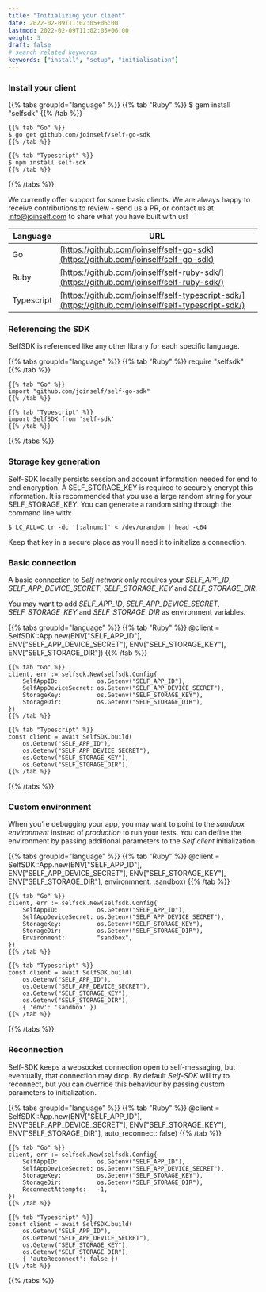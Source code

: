 ```yaml
---
title: "Initializing your client"
date: 2022-02-09T11:02:05+06:00
lastmod: 2022-02-09T11:02:05+06:00
weight: 3
draft: false
# search related keywords
keywords: ["install", "setup", "initialisation"]
---
```



### Install your client
{{% tabs groupId="language" %}}
    {{% tab "Ruby" %}}
    $ gem install "selfsdk"
    {{% /tab %}}

    {{% tab "Go" %}}
    $ go get github.com/joinself/self-go-sdk
    {{% /tab %}}

    {{% tab "Typescript" %}}
    $ npm install self-sdk
    {{% /tab %}}
{{% /tabs %}}

We currently offer support for some basic clients. We are always happy to receive contributions to review - send us a PR, or contact us at info@joinself.com to share what you have built with us!

Language | URL
--------- | -----------
Go | [https://github.com/joinself/self-go-sdk](https://github.com/joinself/self-go-sdk)
Ruby | [https://github.com/joinself/self-ruby-sdk/](https://github.com/joinself/self-ruby-sdk/)
Typescript | [https://github.com/joinself/self-typescript-sdk/](https://github.com/joinself/self-typescript-sdk/)


### Referencing the SDK

SelfSDK is referenced like any other library for each specific language.

{{% tabs groupId="language" %}}
    {{% tab "Ruby" %}}
    require "selfsdk"
    {{% /tab %}}

    {{% tab "Go" %}}
    import "github.com/joinself/self-go-sdk"
    {{% /tab %}}

    {{% tab "Typescript" %}}
    import SelfSDK from 'self-sdk'
    {{% /tab %}}
{{% /tabs %}}



### Storage key generation

Self-SDK locally persists session and account information needed for end to end encryption. A SELF_STORAGE_KEY is required to securely encrypt this information.
It is recommended that you use a large random string for your SELF_STORAGE_KEY. You can generate a random string through the command line with:

`$ LC_ALL=C tr -dc '[:alnum:]' < /dev/urandom | head -c64`

Keep that key in a secure place as you’ll need it to initialize a connection.


### Basic connection

A basic connection to _Self network_ only requires your _SELF_APP_ID_, _SELF_APP_DEVICE_SECRET_, _SELF_STORAGE_KEY_ and _SELF_STORAGE_DIR_.

You may want to add _SELF_APP_ID_, _SELF_APP_DEVICE_SECRET_, _SELF_STORAGE_KEY_ and _SELF_STORAGE_DIR_ as environment variables.

{{% tabs groupId="language" %}}
    {{% tab "Ruby" %}}
    @client = SelfSDK::App.new(ENV["SELF_APP_ID"], 
                               ENV["SELF_APP_DEVICE_SECRET"], 
                               ENV["SELF_STORAGE_KEY"], 
                               ENV["SELF_STORAGE_DIR"])
    {{% /tab %}}

    {{% tab "Go" %}}
    client, err := selfsdk.New(selfsdk.Config{
        SelfAppID:           os.Getenv("SELF_APP_ID"),
        SelfAppDeviceSecret: os.Getenv("SELF_APP_DEVICE_SECRET"),
        StorageKey:          os.Getenv("SELF_STORAGE_KEY"),
        StorageDir:          os.Getenv("SELF_STORAGE_DIR"),
    })
    {{% /tab %}}

    {{% tab "Typescript" %}}
    const client = await SelfSDK.build( 
        os.Getenv("SELF_APP_ID"),
        os.Getenv("SELF_APP_DEVICE_SECRET"),
        os.Getenv("SELF_STORAGE_KEY"),
        os.Getenv("SELF_STORAGE_DIR"),
    {{% /tab %}}
{{% /tabs %}}



### Custom environment

When you’re debugging your app, you may want to point to the _sandbox environment_ instead of _production_ to run your tests. You can define the environment by passing additional parameters to the _Self client_ initialization.

{{% tabs groupId="language" %}}
    {{% tab "Ruby" %}}
    @client = SelfSDK::App.new(ENV["SELF_APP_ID"], 
                               ENV["SELF_APP_DEVICE_SECRET"], 
                               ENV["SELF_STORAGE_KEY"], 
                               ENV["SELF_STORAGE_DIR"],
                               environmnent: :sandbox)
    {{% /tab %}}

    {{% tab "Go" %}}
    client, err := selfsdk.New(selfsdk.Config{
        SelfAppID:           os.Getenv("SELF_APP_ID"),
        SelfAppDeviceSecret: os.Getenv("SELF_APP_DEVICE_SECRET"),
        StorageKey:          os.Getenv("SELF_STORAGE_KEY"),
        StorageDir:          os.Getenv("SELF_STORAGE_DIR"),
        Environment:	     "sandbox",
    })
    {{% /tab %}}

    {{% tab "Typescript" %}}
    const client = await SelfSDK.build( 
        os.Getenv("SELF_APP_ID"),
        os.Getenv("SELF_APP_DEVICE_SECRET"),
        os.Getenv("SELF_STORAGE_KEY"),
        os.Getenv("SELF_STORAGE_DIR"),
        { 'env': 'sandbox' })
    {{% /tab %}}
{{% /tabs %}}

### Reconnection

Self-SDK keeps a websocket connection open to self-messaging, but eventually, that connection may drop. By default _Self-SDK_ will try to reconnect, but you can override this behaviour by passing custom parameters to initialization.

{{% tabs groupId="language" %}}
    {{% tab "Ruby" %}}
    @client = SelfSDK::App.new(ENV["SELF_APP_ID"], 
                               ENV["SELF_APP_DEVICE_SECRET"], 
                               ENV["SELF_STORAGE_KEY"], 
                               ENV["SELF_STORAGE_DIR"],
                               auto_reconnect: false)
    {{% /tab %}}

    {{% tab "Go" %}}
    client, err := selfsdk.New(selfsdk.Config{
        SelfAppID:           os.Getenv("SELF_APP_ID"),
        SelfAppDeviceSecret: os.Getenv("SELF_APP_DEVICE_SECRET"),
        StorageKey:          os.Getenv("SELF_STORAGE_KEY"),
        StorageDir:          os.Getenv("SELF_STORAGE_DIR"),
        ReconnectAttempts:	 -1,
    })
    {{% /tab %}}

    {{% tab "Typescript" %}}
    const client = await SelfSDK.build( 
        os.Getenv("SELF_APP_ID"),
        os.Getenv("SELF_APP_DEVICE_SECRET"),
        os.Getenv("SELF_STORAGE_KEY"),
        os.Getenv("SELF_STORAGE_DIR"),
        { 'autoReconnect': false })
    {{% /tab %}}
{{% /tabs %}}



